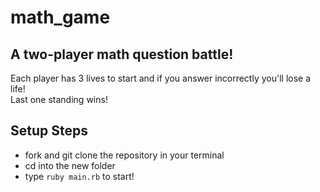 # math_game

## A two-player math question battle!

Each player has 3 lives to start and if you answer incorrectly you'll lose a life!  
Last one standing wins!

## Setup Steps

- fork and git clone the repository in your terminal
- cd into the new folder
- type `ruby main.rb` to start!